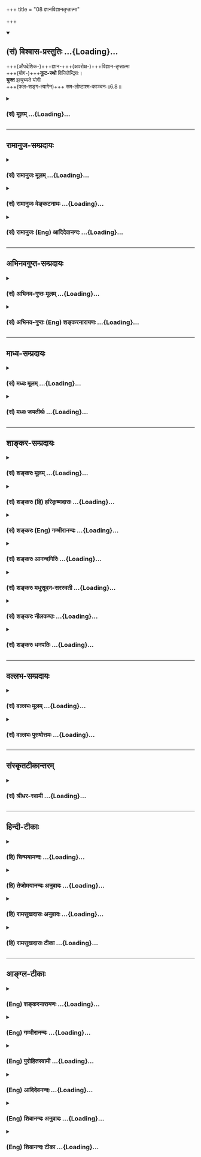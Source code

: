 +++
title = "08 ज्ञानविज्ञानतृप्तात्मा"

+++
<div class="js_include" newlevelforh1="2" title="(सं) विश्वास-प्रस्तुतिः" unfilled url="/mahAbhAratam/shlokashaH/06-bhIShma-parva/03-bhagavad-gItA-parva/saMskRtam/vishvAsa-prastutiH/06_Atma-saMyama-yogaH_a/08_jnAnavijnAnatRptA.md">
<details open><summary><h2>(सं) विश्वास-प्रस्तुतिः ...{Loading}...</h2></summary>

+++(औपदेशिक-)+++ज्ञान-+++(अपरोक्ष-)+++विज्ञान-तृप्तात्मा  
+++(योग-)+++**कूट-स्थो** विजितेन्द्रियः।  
**युक्त** इत्युच्यते योगी  
+++(फल-सङ्ग-त्यागेन)+++ सम-लोष्टाश्म-काञ्चनः॥6.8॥
</details>
</div>
<div class="js_include collapsed" newlevelforh1="3" title="(सं) मूलम्" unfilled url="/mahAbhAratam/shlokashaH/06-bhIShma-parva/03-bhagavad-gItA-parva/saMskRtam/mUlam/06_Atma-saMyama-yogaH_a/08_jnAnavijnAnatRptA.md">
<details><summary><h3>(सं) मूलम् ...{Loading}...</h3></summary>

ज्ञानविज्ञानतृप्तात्मा कूटस्थो विजितेन्द्रियः।  
युक्त इत्युच्यते योगी समलोष्टाश्मकाञ्चनः।।6.8।।
</details>
</div>


_________________
## रामानुज-सम्प्रदायः
<div class="js_include collapsed" newlevelforh1="3" title="(सं) रामानुजः मूलम्" unfilled url="/mahAbhAratam/shlokashaH/06-bhIShma-parva/03-bhagavad-gItA-parva/saMskRtam/rAmAnujaH/mUlam/06_Atma-saMyama-yogaH_a/08_jnAnavijnAnatRptA.md">
<details><summary><h3>(सं) रामानुजः मूलम् ...{Loading}...</h3></summary>

।।6.8।।**ज्ञानविज्ञानतृप्तात्मा** आत्मस्वरूपविषयेण ज्ञानेन तस्य च
प्रकृतिविसजातीयाकारविषयेण विज्ञानेन च तृप्तमनाः **कूटस्थः**
देवाद्यवस्थासु अनुवर्तमानः सर्वसाधारणज्ञानैकाकारात्मनि स्थितः तत्र एव
**विजितेन्द्रियः समलोष्टाश्मकाञ्चनः** प्रकृतिविविक्तस्वरूपनिष्ठतया
प्राकृतवस्तुविशेषेषु भोग्यत्वाभावात् लोष्टाश्मकाञ्चनेषु समप्रयोजनो यः
कर्मयोगी स **युक्त इति उच्यते** आत्मावलोकनरूपयोगाभ्यासार्ह उच्यते। तथा च

</details>
</div>
<div class="js_include collapsed" newlevelforh1="3" title="(सं) रामानुजः वेङ्कटनाथः" unfilled url="/mahAbhAratam/shlokashaH/06-bhIShma-parva/03-bhagavad-gItA-parva/saMskRtam/rAmAnujaH/venkaTanAthaH/06_Atma-saMyama-yogaH_a/08_jnAnavijnAnatRptA.md">
<details><summary><h3>(सं) रामानुजः वेङ्कटनाथः ...{Loading}...</h3></summary>

  
  
।।6.8।। इन्द्रियविजयो द्वन्द्वसहत्वं चोक्तम् अथ तयोहेतुरुच्यते ज्ञान इति
श्लोकेन। ज्ञानविज्ञानशब्दयोः पौनरुक्त्यव्युदासायोपसर्गद्योतितं
विषयविशेषं व्यञ्जयतिआत्मस्वरूपेत्यादिना।
पारलौकिकसमस्तकर्मापेक्षितदेहादिव्यतिरिक्तत्वधीरिहज्ञानम्। मोक्षाधिकारिणो
विशेषतोऽपेक्षितनित्यत्वनिरतिशयानन्दत्वादिधीस्तुविज्ञानं न
पुनरुपासनरूपज्ञानम्। तत्सामग्रीपरत्वाद्वाक्यस्येति भावः। कूटे तिष्ठतीति
कूटस्थः। कूटशब्दश्च परिशुद्धात्मन्यौपचारिकः। कूटस्य
ह्यागन्तुकविनश्वरायःपिण्डादिसंश्लेषविश्लेषरूपावस्थाप्रवाहे वर्तमानेऽपि
स्वस्वरूपे न शैथिल्यादिरूपो विकारः तद्वदत्रापि
देवादिशरीरसंश्लेषविश्लेषरूपावस्थाप्रवाहेऽपिन जायते म्रियते 2।20
इत्यादिनोक्तप्रकारेण निर्विकारत्वं सिद्धमिति कूटशब्देनोपचारो युज्यत
इत्यभिप्रायेणाह देवादीति। शिखरपर्यायकूटविवक्षया वोपचारः। कूटस्थ इव वा
साधारणतयानुसन्धानादसौ कूटस्थ इत्यभिप्रायेणाह देवाद्यवस्थास्विति।
देवशब्दोऽत्र भावप्रधानः। अनुवर्तमानत्वात्
सर्वसाधारणत्वमित्यपौनरुक्त्यम्। यद्वा सर्वात्मसाधारणेत्यर्थः।
पूर्वश्लोकोक्तजितेन्द्रियत्वादौ हेतुरयमुक्त इत्याह तत एवेति।
स्वरूपकार्यकारणादिभिरत्यन्तविषमाणां लोष्टादीनां समत्वं कथमिति
शङ्कानिराकरणायप्रकृतीत्यादिसमप्रयोजन इत्यन्तमुक्तम्।
लोष्टाश्मभेदवदश्मकाञ्चनादिभेदेऽपीत्यनेकदृष्टान्ताभिप्रायः।
अत्रोद्देश्योपादेयांशौ विभजते य इत्यादिना। युक्तशब्द एवात्र योग्यपर्यायः
प्रकरणवशात्तु योगाभ्यासविषयत्वं सिद्धम्। यद्वा
प्रकृतिप्रत्यययोरर्थभेदविवक्षयायोगाभ्यासार्ह इत्युक्तम्।  
  

</details>
</div>
<div class="js_include collapsed" newlevelforh1="3" title="(सं) रामानुजः (Eng) आदिदेवानन्दः" unfilled url="/mahAbhAratam/shlokashaH/06-bhIShma-parva/03-bhagavad-gItA-parva/saMskRtam/rAmAnujaH/english/AdidevAnandaH/06_Atma-saMyama-yogaH_a/08_jnAnavijnAnatRptA.md">
<details><summary><h3>(सं) रामानुजः (Eng) आदिदेवानन्दः ...{Loading}...</h3></summary>

6.8 That Karma Yogin whose mind is content with the knowledge of the self and the knowledge of the difference, i.e., whose mind is content with the knowledge concerning the real nature of the self as well as with the knowledge of the difference of Its nature from Prakrti; 'who is established in the self' (Kutasthah), i.e., who remains as the self which is of the uniform nature of knowledge in all stages of evolution as men, gods etc. whose senses are therefore subdued; and to whom
'earth, stone and gold are of eal value' because of his lack of interest in any material objects of enjoyment on account of his intense earnestness to know the real nature of the self as different from Prakrti - he, that Karma Yogi, is called integrated i.e., fit for the practice of Yoga which is of the nature of the vision of the self. And also.

</details>
</div>


_________________
## अभिनवगुप्त-सम्प्रदायः
<div class="js_include collapsed" newlevelforh1="3" title="(सं) अभिनव-गुप्तः मूलम्" unfilled url="/mahAbhAratam/shlokashaH/06-bhIShma-parva/03-bhagavad-gItA-parva/saMskRtam/abhinava-guptaH/mUlam/06_Atma-saMyama-yogaH_a/08_jnAnavijnAnatRptA.md">
<details><summary><h3>(सं) अभिनव-गुप्तः मूलम् ...{Loading}...</h3></summary>

।।6.8।। ज्ञानेति। ज्ञानम् अभ्रान्ता बुद्धिः। विविधं ज्ञानं यत्र तत्
विज्ञानम् प्रग्युक्त्युदितं कर्म।

</details>
</div>
<div class="js_include collapsed" newlevelforh1="3" title="(सं) अभिनव-गुप्तः (Eng) शङ्करनारायणः" unfilled url="/mahAbhAratam/shlokashaH/06-bhIShma-parva/03-bhagavad-gItA-parva/saMskRtam/abhinava-guptaH/english/shankaranArAyaNaH/06_Atma-saMyama-yogaH_a/08_jnAnavijnAnatRptA.md">
<details><summary><h3>(सं) अभिनव-गुप्तः (Eng) शङ्करनारायणः ...{Loading}...</h3></summary>

6.8 Jnana - etc. Knowledge : a knowledge which is different from the
false one. What consists of varied thoughts : the action in which varied
thoughts are involved, i.e. the action that is born as result of
preceding thoughts of reasoning.

</details>
</div>


_________________
## माध्व-सम्प्रदायः
<div class="js_include collapsed" newlevelforh1="3" title="(सं) मध्वः मूलम्" unfilled url="/mahAbhAratam/shlokashaH/06-bhIShma-parva/03-bhagavad-gItA-parva/saMskRtam/madhvaH/mUlam/06_Atma-saMyama-yogaH_a/08_jnAnavijnAnatRptA.md">
<details><summary><h3>(सं) मध्वः मूलम् ...{Loading}...</h3></summary>

।।6.7 6.8।। जितात्मनः फलमाह जितात्मन इति। जितात्मा हि प्रशान्तो भवति। न
तस्य मनः प्रायो विषयेषु गच्छति। तदा च परमात्मा सम्यगाहितः हृदि सन्निहितो
भवति अपरोक्षज्ञानी भवतीत्यर्थः। अपरोक्षज्ञानिनो लक्षणं स्पष्टयति
शीतोष्णेत्यादिना। शीतोष्णादिषु कूटस्थः ज्ञानविज्ञानतृप्तात्मा
विजितेन्द्रिय इति कूटस्थत्वे हेतुः। विज्ञानं विशेषज्ञानं अपरोक्षज्ञानं
वा। तच्चोक्तं सामान्यैर्ये त्वविज्ञेया विशेषा मम गोचराः। देवादीनां तु
तज्ज्ञानं विज्ञानमिति कीर्तितम्। इति। श्रवणान्मननाच्चैव यज्ज्ञानमुपजायते।
तज्ज्ञानं दर्शनं विष्णोर्विज्ञानं शम्भुरब्रवीत्। विज्ञानं
ज्ञानमङ्गादेर्विशिष्टं दर्शनं तथा इत्यादि। कूटस्थो निर्विकारः
कूटवत्स्थित इति व्युत्पत्तेः। कूटमाकाशःकूटं खं विदलं व्योम
सन्धिराकाशउच्यते। इत्यभिधानात्। योगी योगं कुर्वन्। युक्तो योगसम्पूर्णः।
एवम्भूतो योगानुष्ठाता योगसम्पूर्ण उच्यत इत्यर्थः।

</details>
</div>
<div class="js_include collapsed" newlevelforh1="3" title="(सं) मध्वः जयतीर्थः" unfilled url="/mahAbhAratam/shlokashaH/06-bhIShma-parva/03-bhagavad-gItA-parva/saMskRtam/madhvaH/jayatIrthaH/06_Atma-saMyama-yogaH_a/08_jnAnavijnAnatRptA.md">
<details><summary><h3>(सं) मध्वः जयतीर्थः ...{Loading}...</h3></summary>

।।6.7 6.8।। योगो विहितः तत्किं जितात्मन इत्यनेन इत्यत आह **जितात्मन**
इति। उपकारी हि बन्धुरुच्यते। तत्र जितं मनः कमुपकारं करोति येन बन्धुः
स्यात् आत्मोद्धारं करोतीति चेत् स एव च कः इत्याशङ्क्येति शेषः। जितात्मनः
फले वक्तव्ये प्रशान्तस्येत्यनुवादः किमर्थः इत्यत आह **जितात्मा ही**ति।
वाक्यभेदेनेदमेव फलकथनमिति भावः। ननु जितात्मत्वमेव प्रशान्तत्वं तत्कथं
तत्फलं स्यात् इत्यत आह **ने**ति। तस्य जितात्मनः स्वत एवेति शेषः। तर्हि
निराकाङ्क्षत्वादुत्तरं वाक्यं व्यर्थमित्यतः परमफलं दर्शयितुं तदिति भावेन
न्यूनमध्याहारेण पूरयन्व्याचष्टे **तदा चे**ति। प्रशान्तत्वे सति परमात्मा
सर्वेषां हृदि सन्निहित एव तत्कुतः प्रशान्तस्य विशेषः इत्यतः
सम्यक्पदसूचितार्थं विवृणोति **अपरोक्षे**ति। योगारूढ इत्यर्थः। यदा हि 6।5
इति योगारूढस्य लक्षणमुक्तं तत्किमर्थं पुनरुच्यते इत्यत आह
**अपरोक्षे**ति। सार्धश्लोकद्वयग्रहणायादिपदं अत्र सप्तम्या अन्वयो न
दृश्यतेऽत आह **शीते**ति। अत्र भास्करोऽन्वयमपश्यन्परमात्मा समाहितः इति
सम्प्रदायागतं पाठं विसृज्यपरात्मसु समा मतिः इति पाठान्तरं प्रकल्प्यसमा
मतिः इति तु आवर्त्य सप्तम्या अन्वयमुक्त्वा पूर्वपाठेऽन्वयाभाव इत्यवादीत्
तदनेन नापहसितं भवति। कृत्रिमेऽपि पाठेसुहृत् इत्यादिकंआत्मौपम्येन 6।32
इत्यादिकं च पुनरुक्तं स्यात्। ननु यः शीतोष्णादिषु कूटस्थः तस्य
ज्ञानविज्ञानतृप्तमनस्त्वं विजितेन्द्रियत्वं चार्थात्सिद्धमेव तत्किमर्थं
पुनरुच्यते इत्यत आह ज्ञाने**ति। प्रत्येकमन्वयादेकवचनम्। ननु
शिल्पादिविषया बुद्धिर्विज्ञानम्मोक्षे धीर्ज्ञानमन्यत्र विज्ञानं
शिल्पशास्त्रयोः अमरः1।5।6 इत्यभिधानात् तत्कथं विज्ञानेन तृप्तात्माऽयं
स्यात् इत्यत आह** विज्ञानमि**ति। अनेन सामान्यज्ञानं परोक्षज्ञानं वा
ज्ञानमिति सूचितम्। कुत एतत् इत्यत आह** तच्चे**ति।
प्रसिद्धाभिधानार्थोऽप्यङ्गीक्रियत इति चशब्दः। सामान्यैः साधारणैः
पुरुषैः। सामान्यविषयं तु ज्ञानमित्यपि द्रष्टव्यम्। तदेव ज्ञानमिति
सम्बन्धः। अङ्गादेर्व्याकरणादेः शिल्पस्य च। विशिष्टं दर्शनं
वैष्णवशास्त्रम्। कूटस्थशब्दो नित्यादिपर्यायः तेन कथमन्वयः सप्तम्याः
इत्यत आह** कूटस्थ **इति। तत्कथं इत्यत आह** कूटवदि**ति। सुपि स्थः
अष्टा.3।2।4 कूटशब्दोऽनृतवाद्यादिवाची तत्परिग्रहे निर्विकारत्वं न लभ्यत
इत्यत आह** कूटमि**ति। एतैः शब्दैराकाश उच्यत इत्यर्थः। युक्तो योगी इति
पुनरुक्तिरिति मन्दाशङ्कानिरासार्थमाह** योगी**ति। इनेरस्त्यर्थत्वात्
कुर्वन्नित्युक्तम्। निष्ठाया भूतार्थत्वात् सम्पूर्ण इति।
वक्ष्यमाणान्वयापेक्षया क्रमोल्लङ्घनम्। तर्हि विरुद्धार्थयोः कथं
सामानाधिकरण्यं इत्यत आह** एवम्भूत **इति। धातुसम्बन्धे प्रत्ययाः इति
ह्युक्तम्।**

</details>
</div>


_________________
## शाङ्कर-सम्प्रदायः
<div class="js_include collapsed" newlevelforh1="3" title="(सं) शङ्करः मूलम्" unfilled url="/mahAbhAratam/shlokashaH/06-bhIShma-parva/03-bhagavad-gItA-parva/saMskRtam/shankaraH/mUlam/06_Atma-saMyama-yogaH_a/08_jnAnavijnAnatRptA.md">
<details><summary><h3>(सं) शङ्करः मूलम् ...{Loading}...</h3></summary>

।।6.8।। **ज्ञानविज्ञानतृप्तात्मा** ज्ञानं शास्त्रोक्तपदार्थानां
परिज्ञानम् विज्ञानं तु शास्त्रतो ज्ञातानां तथैव स्वानुभवकरणम् ताभ्यां
ज्ञानविज्ञानाभ्यां तृप्तः संजातालंप्रत्ययः आत्मा अन्तःकरणं यस्य सः
ज्ञानविज्ञानतृप्तात्मा **कूटस्थः** अप्रकम्प्यः भवति इत्यर्थः
**विजितेन्द्रिय**श्च। य ईदृशः **युक्तः** समाहितः **इति स उच्यते**
कथ्यते। स **योगी समलोष्टाश्मकाञ्चनः** लोष्टाश्मकाञ्चनानि समानि यस्य सः
समलोष्टाश्मकाञ्चनः।। किञ्च

</details>
</div>
<div class="js_include collapsed" newlevelforh1="3" title="(सं) शङ्करः (हि) हरिकृष्णदासः" unfilled url="/mahAbhAratam/shlokashaH/06-bhIShma-parva/03-bhagavad-gItA-parva/saMskRtam/shankaraH/hindI/harikRShNadAsaH/06_Atma-saMyama-yogaH_a/08_jnAnavijnAnatRptA.md">
<details><summary><h3>(सं) शङ्करः (हि) हरिकृष्णदासः ...{Loading}...</h3></summary>

।।6.8।। शास्त्रोक्त पदार्थोंको समझनेका नाम ज्ञान है और शास्त्रसे समझे हुए
भावोंको वैसे ही अपने अन्तःकरणमें प्रत्यक्ष अनुभव करनेका नाम विज्ञान है
ऐसे ज्ञान और विज्ञान से जिसका अन्तःकरण तृप्त है अर्थात् जिसके
अन्तःकरणमें ऐसा विश्वास उत्पन्न हो गया है कि बस अब कुछ भी जानना बाकी
नहीं है ऐसा जो ज्ञानविज्ञानसे तृप्त हुए अन्तःकरणवाला है तथा जो कूटस्थ
यानी अविचल और जितेन्द्रिय हो जाता है वह युक्त यानी समाहित ( समाधिस्थ )
कहा जाता है। वह योगी मिट्टी पत्थर और सुवर्णको समान समझनेवाला होता है
अर्थात् उसकी दृष्टिमें मिट्टी पत्थर और सोना सब समान हैं ( एक ब्रह्मरूप
है )।

</details>
</div>
<div class="js_include collapsed" newlevelforh1="3" title="(सं) शङ्करः (Eng) गम्भीरानन्दः" unfilled url="/mahAbhAratam/shlokashaH/06-bhIShma-parva/03-bhagavad-gItA-parva/saMskRtam/shankaraH/english/gambhIrAnandaH/06_Atma-saMyama-yogaH_a/08_jnAnavijnAnatRptA.md">
<details><summary><h3>(सं) शङ्करः (Eng) गम्भीरानन्दः ...{Loading}...</h3></summary>

6.8 A yogi, jnana-vijnana-trpta-atma, whose mind is satisfied with
knowledge and realization-jnana is thorough knowledge of things
presented by the scriptures, but vijnana is making those things known
from the scriptures a subject of one's own realization just as they have
been presented; he whose mind (atma) has become contented (trpta) with
those jnana and vijnana is jnana-vijnana-trpta-atma-; kutasthah, who is
unmoved, i.e. who becomes unshakable; and vijita-indriyah, who has his
organs under control;- he who is of this kind, ucyate, is said to be;
yuktah, Self-absorbed. That yogi sama-losta-asma-kancanah, treats eally
a lump of earth, a stone and gold. Further,

</details>
</div>
<div class="js_include collapsed" newlevelforh1="3" title="(सं) शङ्करः आनन्दगिरिः" unfilled url="/mahAbhAratam/shlokashaH/06-bhIShma-parva/03-bhagavad-gItA-parva/saMskRtam/shankaraH/AnandagiriH/06_Atma-saMyama-yogaH_a/08_jnAnavijnAnatRptA.md">
<details><summary><h3>(सं) शङ्करः आनन्दगिरिः ...{Loading}...</h3></summary>

।।6.8।। चित्तसमाधानमेव विशिष्टफलं चेदिष्टं तर्हि कथंभूतः समाहितो
व्यवह्रियते तत्राह **ज्ञानेति।** परोक्षापरोक्षाभ्यां ज्ञानविज्ञानाभ्यां
संजातालंप्रत्ययो यस्मिन्नन्तःकरणे सोऽविक्रियो हर्षविषादकामक्रोधादिरहितो
योगी युक्तः समाहित इति व्यवहारभागी भवतीति पादत्रयव्याख्यानेन दर्शयति
**ज्ञानमित्यादिना।** स च योगी परमहंसपरिव्राजकः
सर्वत्रोपेक्षाबुद्धिरनतिशयवैराग्यभागीति कथयति **स योगीति।**

</details>
</div>
<div class="js_include collapsed" newlevelforh1="3" title="(सं) शङ्करः मधुसूदन-सरस्वती" unfilled url="/mahAbhAratam/shlokashaH/06-bhIShma-parva/03-bhagavad-gItA-parva/saMskRtam/shankaraH/madhusUdana-sarasvatI/06_Atma-saMyama-yogaH_a/08_jnAnavijnAnatRptA.md">
<details><summary><h3>(सं) शङ्करः मधुसूदन-सरस्वती ...{Loading}...</h3></summary>

।।6.8।। किंच ज्ञानं शास्त्रोक्तानां पदार्थानामौपदेशिकं ज्ञानं विज्ञानं
तदप्रामाण्यशङ्कानिराकरणफलेन विचारेण तथैव तेषां स्वानुभवेनापरोक्षीकरणं
ताभ्यां तृप्तः संजातालंप्रत्यय आत्मा चित्तं यस्य स तथा। कूटस्थो
विषयसंनिधावपि विकारशून्यः। अतएव विजितानि
रागद्वेषपूर्वकाद्विषयग्रहणाद्व्यावर्तितानीन्द्रियाणि येन सः। अतएव
हेयोपादेयबुद्धिशून्यत्वेन समानि मृत्पिण्डपाषाणकाञ्चनानि यस्य सः। योगी
परमहंसपरिव्राजकः परवैराग्ययुक्तो योगारूढ इत्युच्यते।

</details>
</div>
<div class="js_include collapsed" newlevelforh1="3" title="(सं) शङ्करः नीलकण्ठः" unfilled url="/mahAbhAratam/shlokashaH/06-bhIShma-parva/03-bhagavad-gItA-parva/saMskRtam/shankaraH/nIlakaNThaH/06_Atma-saMyama-yogaH_a/08_jnAnavijnAnatRptA.md">
<details><summary><h3>(सं) शङ्करः नीलकण्ठः ...{Loading}...</h3></summary>

।।6.8।। समाधिसिद्धेरपि किं फलमत आह **ज्ञानेति।** ज्ञानं शास्त्रोपदेशजा
बुद्धिः। विज्ञानं शास्त्रार्थध्यानजः प्रमारूपोऽनुभवस्ताभ्यां तृप्तः
संजातालंप्रत्यय आत्मा चित्तं यस्य स ज्ञानविज्ञानतृप्तात्मा।
यतस्तृप्तात्माऽतः कूटस्थोऽप्रकम्प्यः संसारतापानास्कन्दितो भवतीति
समाधिफलम्। अस्य लोकप्रसिद्धं लक्षणमाह **विजितेन्द्रिय इति।**
समलोष्टाश्मकाञ्चन इति एवंविधो योगी स युक्तः प्राप्तयोग इत्युच्यते
विद्वद्भिः।

</details>
</div>
<div class="js_include collapsed" newlevelforh1="3" title="(सं) शङ्करः धनपतिः" unfilled url="/mahAbhAratam/shlokashaH/06-bhIShma-parva/03-bhagavad-gItA-parva/saMskRtam/shankaraH/dhanapatiH/06_Atma-saMyama-yogaH_a/08_jnAnavijnAnatRptA.md">
<details><summary><h3>(सं) शङ्करः धनपतिः ...{Loading}...</h3></summary>

।।6.8।। शीतादिषु समो भवतीत्युक्त तत्कुंत इत्यत आह **ज्ञानेति।** ज्ञानं
शास्त्रोक्तानां धर्मादिरुपाणां पदार्थानां तत्त्वज्ञानं विज्ञानं
शास्त्रतो ज्ञातानां वेदोक्तो यादृशो धर्मादितादृश एव तथा तत्त्वमसीति
श्रुत्यर्थानुसारेणाहं ब्रह्मास्मीत्यनुभवस्ताभ्यां तृप्त आत्मान्तःकरणं
यस्य सः। अतः कुटस्थोऽप्रकम्प्यः केनापि शीतादिना चालयितुमशक्यो
भवतीत्यर्थः। नन्वन्तःकरणस्य
ज्ञानविज्ञानतृप्तेत्वनाप्रकम्प्योऽपीन्द्रियाणामतृप्तत्वाद्विषयैरिन्द्रियद्वारा
प्रकम्प्यो भविष्यतीति तत्राह विजितेन्द्रियः। अन्तःकरणस्येन्द्रियस्वामिनो
जयादिन्द्रियाणामपि जय इति भावः। अतएव समलोष्टाश्मकाञ्चनः। अत्राश्मशब्देन
पाषाणसामान्यवाचिना तद्विशेषा वज्रवैदूर्यादयोऽपि गृह्यन्ते। समानि
लोष्टादीनि यस्य सः य ईदृशो योगी स युक्तः यथार्थयोगयुक्तः योगारुढ
इत्युच्यत इत्यर्थः।

</details>
</div>


_________________
## वल्लभ-सम्प्रदायः
<div class="js_include collapsed" newlevelforh1="3" title="(सं) वल्लभः मूलम्" unfilled url="/mahAbhAratam/shlokashaH/06-bhIShma-parva/03-bhagavad-gItA-parva/saMskRtam/vallabhaH/mUlam/06_Atma-saMyama-yogaH_a/08_jnAnavijnAnatRptA.md">
<details><summary><h3>(सं) वल्लभः मूलम् ...{Loading}...</h3></summary>

।।6.8 6.9।। योगारूढस्य स्वरूपं श्रैष्ठ्यं चोपपादयति द्वाभ्यां
ज्ञानविज्ञानेति। ज्ञानमौपदेशिकं विज्ञानमपरोक्षानुभवः ताभ्यां तृप्त आत्मा
यस्य कूटे स्थितोऽपि युक्त इत्युच्यते स योगी सुहृदादिषु तद्विपरीतेषु च
समबुद्धिरधिकतरो भवतीति विशिष्यते।

</details>
</div>
<div class="js_include collapsed" newlevelforh1="3" title="(सं) वल्लभः पुरुषोत्तमः" unfilled url="/mahAbhAratam/shlokashaH/06-bhIShma-parva/03-bhagavad-gItA-parva/saMskRtam/vallabhaH/puruShottamaH/06_Atma-saMyama-yogaH_a/08_jnAnavijnAnatRptA.md">
<details><summary><h3>(सं) वल्लभः पुरुषोत्तमः ...{Loading}...</h3></summary>

  
  
।।6.8।। ननु परमात्मा हृदयस्थोऽस्तीति कथं ज्ञातव्यः इत्याकाङ्क्षायामाह
ज्ञानविज्ञानतृप्तात्मेति। ज्ञाने शास्त्ररीत्या भगवत्स्वरूपज्ञाने
विज्ञाने भावात्मकत्वरूपानुभवे तृप्तः संशयकोटिरहित आत्मा अन्तःकरणं यस्य
कूटस्थः निर्विकारः भगवच्चरणस्वरूपैकनिष्टः विजितेन्द्रियः
स्वभोगेच्छारहितः युक्तो योगारूढ इत्युच्यते। समलोष्टाश्मकाञ्चनः
मृत्पाषाणसुवर्णेषु समो भगवदीयभावरूपवान् योगी मत्संयोगवानुच्यते मयेति
शेषः। अत्रायं भावः मृत्तिकायां भगवदङ्गसौगन्ध्यस्मरणेन
सेवौपायिकशरीराप्तितापभाववान् पाषाणे भगवद्विप्रयोगजडतास्मरणेन स्वस्य
तदभावतापात्तत्र स्निग्धभाववान् सौवर्णे चालौकिककान्तिदर्शनेन
रसभाववांस्तथोच्यत इति भावः।  
  

</details>
</div>


_________________
## संस्कृतटीकान्तरम्
<div class="js_include collapsed" newlevelforh1="3" title="(सं) श्रीधर-स्वामी" unfilled url="/mahAbhAratam/shlokashaH/06-bhIShma-parva/03-bhagavad-gItA-parva/saMskRtam/shrIdhara-svAmI/06_Atma-saMyama-yogaH_a/08_jnAnavijnAnatRptA.md">
<details><summary><h3>(सं) श्रीधर-स्वामी ...{Loading}...</h3></summary>

।।6.8।। योगारूढस्य लक्षणं श्रैष्ठ्यं चोक्तम् उपपाद्योपसंहरति **ज्ञानविज्ञानतृप्तात्मेति।** 

**ज्ञानम्** औपदेशिकं **विज्ञानम्** अपरोक्षानुभवस्  
ताभ्यां **तृप्तो** निराकाङ्क्ष  
**आत्मा** चित्तं यस्य। 

अतः **कूटस्थो** निर्विकारः  
अत एव **विजितानीन्द्रियाणि** येन - अत एव **समानि लोष्टादीनि** यस्य मृत्-खण्ड-पाषाण-सुवर्णेषु हेयोपादेय-बुद्धि-शून्यः स **युक्तो** योगारूढ इत्युच्यते।

</details>
</div>


_________________
## हिन्दी-टीकाः
<div class="js_include collapsed" newlevelforh1="3" title="(हि) चिन्मयानन्दः" unfilled url="/mahAbhAratam/shlokashaH/06-bhIShma-parva/03-bhagavad-gItA-parva/hindI/chinmayAnandaH/06_Atma-saMyama-yogaH_a/08_jnAnavijnAnatRptA.md">
<details><summary><h3>(हि) चिन्मयानन्दः ...{Loading}...</h3></summary>

।।6.8।। शास्त्रोपदेश से ज्ञात आत्मा का जो निरन्तर ध्यान करता है ऐसा
आत्मसंयमी पुरुष शीघ्र ही दिव्य तृप्ति और आनन्द का अनुभव पाकर पूर्णयोगी
बन जाता है। उसकी तृप्ति शास्त्रों के पाण्डित्य की नहीं वरन् दिव्य
आत्मानुभूति की होती है जो शास्त्राध्ययन के सन्तोष से कहीं अधिक उत्कृष्ट
होती है। श्री शंकराचार्य के अनुसार ज्ञान का अर्थ है शास्त्रोक्त पदार्थों
का परिज्ञान और विज्ञान शास्त्र से ज्ञात तत्त्व का स्वानुभवकरण है। ज्ञान
और विज्ञान के प्राप्त होने पर पुरुष का हृदय अलौकिक तृप्ति का अनुभव करता
है। अविचल (कूटस्थ) वेदान्त में आत्मा को कूटस्थ कहा गया है। कूट का अर्थ है
निहाई। लुहार तप्त लौहखण्ड को निहाई पर रखकर हथौड़े से उस पर चोट करके
लौहखण्ड को विभिन्न आकार देता है। हथौड़े की चोट का प्रभाव लौहखण्ड पर तो
पड़ता है परन्तु निहाई पर नहीं। वह स्वयं अविचल रहते हुये लोहे को अनेक
आकार देने के लिये आश्रय देती है। इस प्रकार कूटस्थ का अर्थ हुआ जो कूट के
समान अविचल अविकारी रहता है। ज्ञानविज्ञान से सन्तुष्ट पुरुष कूटस्थ आत्मा
को जानकर स्वयं भी सभी परिस्थितियों में कूटस्थ बनकर रहता है। वह समदर्शी
बन जाता है। उसके लिए मिट्टी पाषाण और सुवर्ण सब समान होते हैं अर्थात् वह
इन सबके प्रति समान भाव से रहता है। सामान्य जन इसमें रागद्वेषादि रखकर
प्रियअप्रिय की प्राप्ति या हानि में सुखी या दुखी होते हैं। ज्ञान का
मापदण्ड यही है कि इन वस्तुओं के प्राप्त होने पर पुरुष एक समान रहता
है। स्वप्नावस्था में कोई पुरुष कितना ही धन अर्जित करे अथवा सम्पत्ति को खो
दे परन्तु जाग्रत अवस्था में आने पर स्वप्न में देखे हुये धन के लाभ या
हानि का कोई अर्थ नहीं रह जाता। इसी प्रकार उपाधियाँ के द्वारा अनुभूत जगत
के परे परमपूर्ण स्वरूप में स्थित पुरुष के लिए मिट्टी पाषाण और स्वर्ण का
कोई अर्थ नहीं रह जाता वे उसके आनन्द में न वृद्धि कर सकते हैं न क्षय। वह
परमानन्द का एकमात्र स्वामी बन जाता है। स्वर्ग के कोषाधिपति कुबेर के लिए
पृथ्वी का राज्य कोई बड़ी उपलब्धि नहीं कि वे हर्षोल्लास में झूम उठें।

</details>
</div>
<div class="js_include collapsed" newlevelforh1="3" title="(हि) तेजोमयानन्दः अनुवादः" unfilled url="/mahAbhAratam/shlokashaH/06-bhIShma-parva/03-bhagavad-gItA-parva/hindI/tejomayAnandaH/anuvAdaH/06_Atma-saMyama-yogaH_a/08_jnAnavijnAnatRptA.md">
<details><summary><h3>(हि) तेजोमयानन्दः अनुवादः ...{Loading}...</h3></summary>

।।6.8।। जो योगी ज्ञान और विज्ञान से तृप्त है, जो विकार रहित (कूटस्थ) और
जितेन्द्रिय है, जिसको मिट्टी, पाषाण और कंचन समान है, वह (परमात्मा से)
युक्त कहलाता है।।

</details>
</div>
<div class="js_include collapsed" newlevelforh1="3" title="(हि) रामसुखदासः अनुवादः" unfilled url="/mahAbhAratam/shlokashaH/06-bhIShma-parva/03-bhagavad-gItA-parva/hindI/rAmasukhadAsaH/anuvAdaH/06_Atma-saMyama-yogaH_a/08_jnAnavijnAnatRptA.md">
<details><summary><h3>(हि) रामसुखदासः अनुवादः ...{Loading}...</h3></summary>

।।6.8।। जिसका अन्तःकरण ज्ञान-विज्ञानसे तृप्त है, जो कूटकी तरह निर्विकार
है, जितेन्द्रिय है और मिट्टीके ढेले, पत्थर तथा स्वर्णमें समबुद्धिवाला है
-- ऐसा योगी युक्त (योगारूढ़) कहा जाता है।

</details>
</div>
<div class="js_include collapsed" newlevelforh1="3" title="(हि) रामसुखदासः टीका" unfilled url="/mahAbhAratam/shlokashaH/06-bhIShma-parva/03-bhagavad-gItA-parva/hindI/rAmasukhadAsaH/TIkA/06_Atma-saMyama-yogaH_a/08_jnAnavijnAnatRptA.md">
<details><summary><h3>(हि) रामसुखदासः टीका ...{Loading}...</h3></summary>

।।6.8।।***व्याख्या--*'ज्ञानविज्ञानतृप्तात्मा'--**यहाँ कर्मयोगका प्रकरण
है; अतः यहाँ कर्म करनेकी जानकारीका नाम 'ज्ञान' है और कर्मोंकी
सिद्धि-असिद्धिमें सम रहनेका नाम 'विज्ञान' है। स्थूलशरीरसे होनेवाली
क्रिया, सूक्ष्मशरीरसे होनेवाला चिन्तन और कारणशरीरसे होनेवाली समाधि--इन
तीनोंको अपने लिये करना 'ज्ञान' नहीं है। कारण कि क्रिया, चिन्तन, समाधि
आदि मात्र कर्मोंका आरम्भ और समाप्ति होती है तथा उन कर्मोंसे मिलनेवाले
फलका भी आदि और अन्त होता है। परन्तु स्वयं परमात्माका अंश होनेसे नित्य
रहता है। अतः अनित्य कर्म और फलसे इस नित्य रहनेवालेको क्या तृप्ति मिलेगी;
जडके द्वारा चेतनको क्या तृप्ति मिलेगी; ऐसा ठीक अनुभव हो जाय कि कर्मोंके
द्वारा मेरेको कुछ भी नहीं मिल सकता, तो यह कर्मोंको करनेका 'ज्ञान' है।
ऐसा ज्ञान होनेपर वह कर्मोंकी पूर्ति-अपूर्तिमें और पदार्थोंकी
प्राप्ति-अप्राप्तिमें सम रहेगा--यह 'विज्ञान' है। इस ज्ञान और विज्ञानसे
वह स्वयं तृप्त हो जाता है। फिर उसके लिये करना, जानना और पाना कुछ भी बाकी
नहीं रहता।  
  
**'कूटस्थः'(टिप्पणी प₀ 338)--**कूट (अहरन) एक लौह-पिण्ड होता है, जिसपर
लोहा, सोना, चाँदी आदि अनेक रूपोंमें गढ़े जाते हैं, पर वह एकरूप ही रहता
है। ऐसे ही सिद्ध महापुरुषके सामने तरह-तरहकी परिस्थितियाँ आती हैं, पर वह
कूटकी तरह ज्यों-का-त्यों निर्विकार रहता है।

</details>
</div>


_________________
## आङ्ग्ल-टीकाः
<div class="js_include collapsed" newlevelforh1="3" title="(Eng) शङ्करनारायणः" unfilled url="/mahAbhAratam/shlokashaH/06-bhIShma-parva/03-bhagavad-gItA-parva/english/shankaranArAyaNaH/06_Atma-saMyama-yogaH_a/08_jnAnavijnAnatRptA.md">
<details><summary><h3>(Eng) शङ्करनारायणः ...{Loading}...</h3></summary>

6.8. He, whose self (mind) is satisfied with knowledge and with what consists of varied thoughts; who remains peak-like and has completely subdued his sense organs; and to whom a clod, a stone and a piece of gold are the same-that man of Yoga is called a master of Yoga.

</details>
</div>
<div class="js_include collapsed" newlevelforh1="3" title="(Eng) गम्भीरानन्दः" unfilled url="/mahAbhAratam/shlokashaH/06-bhIShma-parva/03-bhagavad-gItA-parva/english/gambhIrAnandaH/06_Atma-saMyama-yogaH_a/08_jnAnavijnAnatRptA.md">
<details><summary><h3>(Eng) गम्भीरानन्दः ...{Loading}...</h3></summary>

6.8 One whose mind is satisfied with knowledge and realization, who is unmoved, who has his organs under control, is sadi to be Self-absorbed.
The yogi treats eally a lump of earth, a stone and gold.

</details>
</div>
<div class="js_include collapsed" newlevelforh1="3" title="(Eng) पुरोहितस्वामी" unfilled url="/mahAbhAratam/shlokashaH/06-bhIShma-parva/03-bhagavad-gItA-parva/english/purohitasvAmI/06_Atma-saMyama-yogaH_a/08_jnAnavijnAnatRptA.md">
<details><summary><h3>(Eng) पुरोहितस्वामी ...{Loading}...</h3></summary>

6.8 He who desires nothing but wisdom and spiritual insight, who has conquered his senses and who looks with the same eye upon a lump of earth, a stone or fine gold, is a real saint.

</details>
</div>
<div class="js_include collapsed" newlevelforh1="3" title="(Eng) आदिदेवनन्दः" unfilled url="/mahAbhAratam/shlokashaH/06-bhIShma-parva/03-bhagavad-gItA-parva/english/AdidevanandaH/06_Atma-saMyama-yogaH_a/08_jnAnavijnAnatRptA.md">
<details><summary><h3>(Eng) आदिदेवनन्दः ...{Loading}...</h3></summary>

6.8 The Yogin whose mind is content with knowledge of the self and also of knowledge of the difference of the self from Prakrti, who is established in the self, whose senses are subdued and to whom earth,
stone and gold seem all alike, is called integrated.

</details>
</div>
<div class="js_include collapsed" newlevelforh1="3" title="(Eng) शिवानन्दः अनुवादः" unfilled url="/mahAbhAratam/shlokashaH/06-bhIShma-parva/03-bhagavad-gItA-parva/english/shivAnandaH/anuvAdaH/06_Atma-saMyama-yogaH_a/08_jnAnavijnAnatRptA.md">
<details><summary><h3>(Eng) शिवानन्दः अनुवादः ...{Loading}...</h3></summary>

6.8 The Yogi who is satisfied with the knowledge and the wisdom (of the Self), who has conered the senses, and to whom a clod of earth, a piece of stone and gold are the same, is said to be harmonied (i.e., is said to have attained Nirvikalpa Samadhi).

</details>
</div>
<div class="js_include collapsed" newlevelforh1="3" title="(Eng) शिवानन्दः टीका" unfilled url="/mahAbhAratam/shlokashaH/06-bhIShma-parva/03-bhagavad-gItA-parva/english/shivAnandaH/TIkA/06_Atma-saMyama-yogaH_a/08_jnAnavijnAnatRptA.md">
<details><summary><h3>(Eng) शिवानन्दः टीका ...{Loading}...</h3></summary>

6.8 ज्ञानविज्ञानतृप्तात्मा one who is satisfied with knowledge and wisdom (Selfrealisation); कूटस्थः unshaken; विजितेन्द्रियः who has conered the senses; युक्तः united or harmonised; इति thus; उच्यते is said; योगी Yogi; समलोष्टाश्मकाञ्चनः one to whom a lump of earth; a stone and gold are the same.Commentary Jnana is ParokshaJnana or theoretical knowledge from the study of the scriptures. Vijnana is Visesha Jnana or Aparoksha Jnana; i.e.; direct knowledge of the Self through Selfrealisation (spiritual experience or Anubhava).Kutastha means changeless like the anvil. Various kinds of iron pieces are hammered and shaped on the anvil; but the anvil remains unchanged. Even so the Yogi remains unshaken or unchanged or unaffected though he comes in contact with the senseobjects. So he is called Kutastha. Kutastha is another name of Brahman; the silent witness of the mind. (Cf.V.18VI.18)

</details>
</div>
